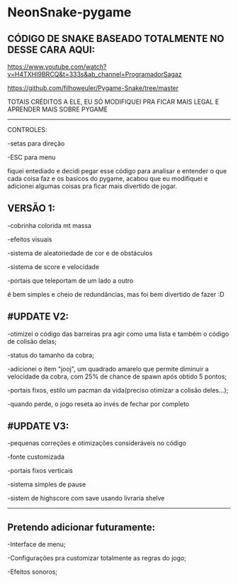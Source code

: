 # NeonSnake-pygame

CÓDIGO DE SNAKE BASEADO TOTALMENTE NO DESSE CARA AQUI:
-----------------------------------------------------------------------------------------

https://www.youtube.com/watch?v=H4TXHI9BRCQ&t=333s&ab_channel=ProgramadorSagaz

https://github.com/filhoweuler/Pygame-Snake/tree/master

TOTAIS CRÉDITOS A ELE, EU SÓ MODIFIQUEI PRA FICAR MAIS LEGAL E APRENDER MAIS SOBRE PYGAME

------------------------------------------------------------------------------------------

CONTROLES:

-setas para direção

-ESC para menu


fiquei entediado e decidi pegar esse código para analisar e entender o que cada coisa
faz e os basicos do pygame, acabou que eu modifiquei e adicionei algumas coisas pra 
ficar mais divertido de jogar.

VERSÃO 1:
--------
-cobrinha colorida mt massa

-efeitos visuais

-sistema de aleatoriedade de cor e de obstáculos

-sistema de score e velocidade

-portais que teleportam de um lado a outro


é bem simples e cheio de redundâncias, mas foi bem divertido de fazer :D


#UPDATE V2:
------------

-otimizei o código das barreiras pra agir como uma lista e também o código de colisão delas;

-status do tamanho da cobra;

-adicionei o item "jooj", um quadrado amarelo que permite diminuir a velocidade da cobra, com 25% de chance de spawn após obtido 5 pontos;

-portais fixos, estilo um pacman da vida(preciso otimizar a colisão deles...);

-quando perde, o jogo reseta ao invés de fechar por completo

#UPDATE V3:
------------

-pequenas correções e otimizações consideráveis no código

-fonte customizada

-portais fixos verticais

-sistema simples de pause

-sistem de highscore com save usando livraria shelve


-------

Pretendo adicionar futuramente:
--------------------------

-Interface de menu;

-Configurações pra customizar totalmente as regras do jogo;

-Efeitos sonoros;
